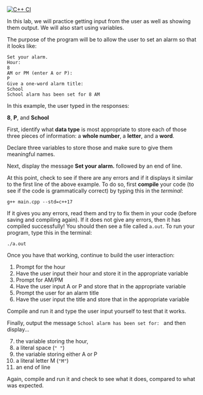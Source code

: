 [![C++ CI](https://github.com/KadynCBR/FirstIO/actions/workflows/actions.yml/badge.svg)](https://github.com/KadynCBR/FirstIO/actions/workflows/actions.yml)

In this lab, we will practice getting input from the user as well as showing them output. We will also start using variables.


The purpose of the program will be to allow the user to set an alarm so that it looks like:

```
Set your alarm.
Hour:
8
AM or PM (enter A or P):
P
Give a one-word alarm title:
School
School alarm has been set for 8 AM
```

In this example, the user typed in the responses: 

**8**, **P**, and **School**

First, identify what **data type** is most appropriate to store each of those three pieces of information: a **whole number**, a **letter**, and a **word**. 

Declare three variables to store those and make sure to give them meaningful names.

Next, display the message **Set your alarm.** followed by an end of line. 

At this point, check to see if there are any errors and if it displays it similar to the first line of the above example. To do so, first **compile** your code (to see if the code is grammatically correct) by typing this in the *terminal*:

`g++ main.cpp --std=c++17`

If it gives you any errors, read them and try to fix them in your code (before saving and compiling again). If it does not give any errors, then it has compiled successfully! You should then see a file called `a.out`. To run your program, type this in the terminal:

`./a.out`

Once you have that working, continue to build the user interaction:

1. Prompt for the hour
2. Have the user input their hour and store it in the appropriate variable
3. Prompt for AM/PM
4. Have the user input A or P and store that in the appropriate variable
5. Prompt the user for an alarm title
6. Have the user input the title and store that in the appropriate variable

Compile and run it and type the user input yourself to test that it works.

Finally, output the message `School alarm has been set for: ` and then display...

7.  the variable storing the hour,
8.  a literal space (`" "`)
9.  the variable storing either A or P
10.  a literal letter M (`"M"`)
11.  an end of line

Again, compile and run it and check to see what it does, compared to what was expected.